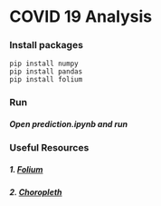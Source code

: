 # COVID 19 Analysis


### Install packages
```
pip install numpy
pip install pandas
pip install folium
```

### Run
##### Open *prediction.ipynb* and run


### Useful Resources
##### 1. [Folium](https://python-visualization.github.io/folium/)
##### 2. [Choropleth](https://towardsdatascience.com/choropleth-maps-with-folium-1a5b8bcdd392)
